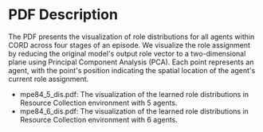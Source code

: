 # PDF Description
The PDF presents the visualization of role distributions for all agents within CORD across four stages of an episode. We visualize the role assignment by reducing the original model's output role vector to a two-dimensional plane using Principal Component Analysis (PCA). Each point represents an agent, with the point's position indicating the spatial location of the agent's current role assignment.
- mpe84_5_dis.pdf: The visualization of the learned role distributions in Resource Collection environment with 5 agents.
- mpe84_6_dis.pdf: The visualization of the learned role distributions in Resource Collection environment with 6 agents.
